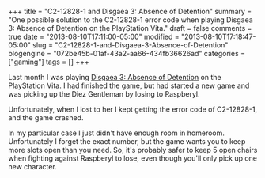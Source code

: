 +++
title = "C2-12828-1 and Disgaea 3: Absence of Detention"
summary = "One possible solution to the C2-12828-1 error code when playing Disgaea 3: Absence of Detention on the PlayStation Vita."
draft = false
comments = true
date = "2013-08-10T17:11:00-05:00"
modified = "2013-08-10T17:18:47-05:00"
slug = "C2-12828-1-and-Disgaea-3-Absence-of-Detention"
blogengine = "072be45b-01af-43a2-aa66-434fb36626ad"
categories = ["gaming"]
tags = []
+++

<p>Last month I was playing <a rel="external" href="http://www.amazon.com/dp/B006FRMVIQ?tag=strivinglifen-20">Disgaea 3: Absence of Detention</a> on the PlayStation Vita. I had finished the game, but had started a new game and was picking up the Diez Gentleman by losing to Raspberyl.</p>
<p>Unfortunately, when I lost to her I kept getting the error code of C2-12828-1, and the game crashed.</p>
<p>In my particular case I just didn't have enough room in homeroom. Unfortunately I forget the exact number, but the game wants you to keep more slots open than you need. So, it's probably safer to keep 5 open chairs when fighting against Raspberyl to lose, even though you'll only pick up one new character.</p>
